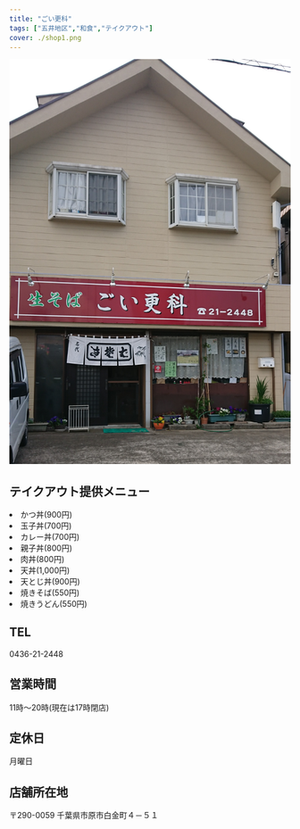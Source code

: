 ```yaml
---
title: "ごい更科"
tags: ["五井地区","和食","テイクアウト"]
cover: ./shop1.png
---
```

![店舗画像](./shop1.jpg)
<h2>テイクアウト提供メニュー</h2>
<p><li> かつ丼(900円)</li>
<li>玉子丼(700円)</li>
<li>カレー丼(700円)</li>
<li>親子丼(800円)</li>
<li>肉丼(800円)</li>
<li>天丼(1,000円)</li>
<li>天とじ丼(900円)</li>
<li>焼きそば(550円)</li>
<li>焼きうどん(550円)</li>
</p>
<p>
<h2>TEL</h2>
0436-21-2448
</p>
<p>
<h2>営業時間</h2>
11時～20時(現在は17時閉店)
</p>
<p>
<h2>定休日</h2>
月曜日
</p>
<p>
<h2>店舗所在地</h2>
〒290-0059
千葉県市原市白金町４－５１
</p>
